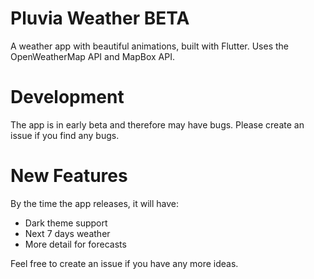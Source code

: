 # Pluvia Weather BETA
A weather app with beautiful animations, built with Flutter. Uses the OpenWeatherMap API and MapBox API.

# Development
The app is in early beta and therefore may have bugs. Please create an issue if you find any bugs.

# New Features
By the time the app releases, it will have:
* Dark theme support
* Next 7 days weather
* More detail for forecasts

Feel free to create an issue if you have any more ideas.
